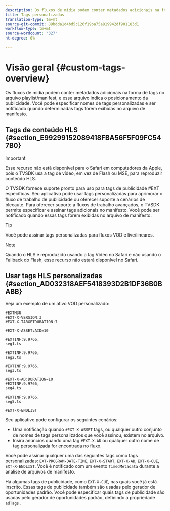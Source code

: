 ```yaml
---
description: Os fluxos de mídia podem conter metadados adicionais na forma de tags no arquivo playlist/manifest, e esse arquivo indica o posicionamento da publicidade. Você pode especificar nomes de tags personalizadas e ser notificado quando determinadas tags forem exibidas no arquivo de manifesto.
title: Tags personalizadas
translation-type: tm+mt
source-git-commit: 89bdda1d4bd5c126f19ba75a819942df901183d1
workflow-type: tm+mt
source-wordcount: '327'
ht-degree: 0%

---
```



# Visão geral {#custom-tags-overview}

Os fluxos de mídia podem conter metadados adicionais na forma de tags no arquivo playlist/manifest, e esse arquivo indica o posicionamento da publicidade. Você pode especificar nomes de tags personalizadas e ser notificado quando determinadas tags forem exibidas no arquivo de manifesto.

## Tags de conteúdo HLS {#section_E99299152089418FBA56F5F09FC547B0}

>[!IMPORTANT]
>
>Esse recurso não está disponível para o Safari em computadores da Apple, pois o TVSDK usa a tag de vídeo, em vez de Flash ou MSE, para reproduzir conteúdo HLS.

O TVSDK fornece suporte pronto para uso para tags de publicidade #EXT específicas. Seu aplicativo pode usar tags personalizadas para aprimorar o fluxo de trabalho de publicidade ou oferecer suporte a cenários de blecaute. Para oferecer suporte a fluxos de trabalho avançados, o TVSDK permite especificar e assinar tags adicionais no manifesto. Você pode ser notificado quando essas tags forem exibidas no arquivo de manifesto.

>[!TIP]
>
>Você pode assinar tags personalizadas para fluxos VOD e live/lineares.

>[!NOTE]
>
>Quando o HLS é reproduzido usando a tag Vídeo no Safari e não usando o Fallback do Flash, esse recurso não estará disponível no Safari.

## Usar tags HLS personalizadas {#section_AD032318AEF5418393D2B1DF36B0BABB}

Veja um exemplo de um ativo VOD personalizado:

```
#EXTM3U
#EXT-X-VERSION:3
#EXT-X-TARGETDURATION:7
 
#EXT-X-ASSET:AID=10
 
#EXTINF:9.9766,
seg1.ts
 
#EXTINF:9.9766,
seg2.ts
 
#EXTINF:9.9766,
seg3.ts
 
#EXT-X-AD:DURATION=10
#EXTINF:9.9766,
seg4.ts
 
#EXTINF:9.9766,
seg5.ts
 
#EXT-X-ENDLIST
```

Seu aplicativo pode configurar os seguintes cenários:

* Uma notificação quando `#EXT-X-ASSET` tags, ou qualquer outro conjunto de nomes de tags personalizados que você assinou, existem no arquivo.
* Insira anúncios quando uma tag `#EXT-X-AD` ou qualquer outro nome de tag personalizada for encontrada no fluxo.

Você pode assinar qualquer uma das seguintes tags como tags personalizadas: `EXT-PROGRAM-DATE-TIME`, `EXT-X-START`, `EXT-X-AD`, `EXT-X-CUE`, `EXT-X-ENDLIST`. Você é notificado com um evento `TimedMetadata` durante a análise de arquivos de manifesto.

Há algumas tags de publicidade, como `EXT-X-CUE`, nas quais você já está inscrito. Essas tags de publicidade também são usadas pelo gerador de oportunidades padrão. Você pode especificar quais tags de publicidade são usadas pelo gerador de oportunidades padrão, definindo a propriedade `adTags` .